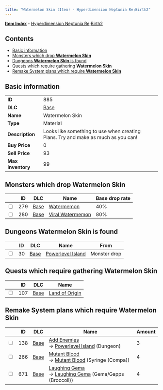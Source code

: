 ```yaml
---
title: "Watermelon Skin (Item) - Hyperdimension Neptunia Re;Birth2"
---
```


[**Item Index**](/neptunia/rb2/item/index.html) - [Hyperdimension Neptunia Re;Birth2](/neptunia/rb2)

## Contents

- [Basic information](#basic-information)
- [Monsters which drop **Watermelon Skin**](#monsters-which-drop-watermelon-skin)
- [Dungeons **Watermelon Skin** is found](#dungeons-watermelon-skin-is-found)
- [Quests which require gathering **Watermelon Skin**](#quests-which-require-gathering-watermelon-skin)
- [Remake System plans which require **Watermelon Skin**](#remake-system-plans-which-require-watermelon-skin)

## Basic information

|   |   |
| -- | -- |
| **ID** | 885 |
| **DLC** | [Base](/neptunia/rb2/dlc/0-base.html) |
| **Name** | Watermelon Skin |
| **Type** | Material |
| **Description** | Looks like something to use when creating Plans. Try and make as much as you can! |
| **Buy Price** | 0 |
| **Sell Price** | 93 |
| **Max inventory** | 99 |

## Monsters which drop **Watermelon Skin**

|    | ID | DLC | Name | Base drop rate |
| -- | -- | --- | ---- | -------------- |
| <input type="checkbox" id="rb2-monster-0-279" class="trackbox" /> | 279 | [Base](/neptunia/rb2/dlc/0-base.html) | [Watermemon](/neptunia/rb2/monster/0-279-watermemon.html) | 40% |
| <input type="checkbox" id="rb2-monster-0-280" class="trackbox" /> | 280 | [Base](/neptunia/rb2/dlc/0-base.html) | [Viral Watermemon](/neptunia/rb2/monster/0-280-viral-watermemon.html) | 80% |

## Dungeons **Watermelon Skin** is found

|    | ID | DLC | Name | From |
| -- | -- | --- | ---- | ---- |
| <input type="checkbox" id="rb2-dungeon-0-30" class="trackbox" /> | 30 | [Base](/neptunia/rb2/dlc/0-base.html) | [Powerlevel Island](/neptunia/rb2/dungeon/0-30-powerlevel-island.html) | Monster drop |

## Quests which require gathering **Watermelon Skin**

|    | ID | DLC | Name |
| -- | -- | --- | ---- |
| <input type="checkbox" id="rb2-quest-0-107" class="trackbox" /> | 107 | [Base](/neptunia/rb2/dlc/0-base.html) | [Land of Origin](/neptunia/rb2/quest/0-107-land-of-origin.html) |

## Remake System plans which require **Watermelon Skin**

|    | ID | DLC | Name | Amount |
| -- | -- | --- | ---- | ------ |
| <input type="checkbox" id="rb2-remake-0-138" class="trackbox" /> | 138 | [Base](/neptunia/rb2/dlc/0-base.html) | [Add Enemies](/neptunia/rb2/remake/0-138-add-enemies.html)<br />→ [Powerlevel Island](/neptunia/rb2/dungeon/0-30-powerlevel-island.html) (Dungeon) | 3 |
| <input type="checkbox" id="rb2-remake-0-266" class="trackbox" /> | 266 | [Base](/neptunia/rb2/dlc/0-base.html) | [Mutant Blood](/neptunia/rb2/remake/0-266-mutant-blood.html)<br />→ [Mutant Blood](/neptunia/rb2/item/0-1241-mutant-blood.html) (Syringe (Compa)) | 4 |
| <input type="checkbox" id="rb2-remake-0-671" class="trackbox" /> | 671 | [Base](/neptunia/rb2/dlc/0-base.html) | [Laughing Gema](/neptunia/rb2/remake/0-671-laughing-gema.html)<br />→ [Laughing Gema](/neptunia/rb2/item/0-1280-laughing-gema.html) (Gema/Gapps (Broccoli)) | 4 |